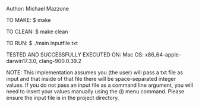 Author: Michael Mazzone

TO MAKE:
  $ make

TO CLEAN:
  $ make clean

TO RUN:
  $ ./main inputfile.txt

TESTED AND SUCCESSFULLY EXECUTED ON:
  Mac OS: x86_64-apple-darwin17.3.0, clang-900.0.39.2

NOTE:
  This implementation assumes you (the user) will pass a txt file as input
  and that inside of that file there will be space-separated integer values.
  If you do not pass an input file as a command line argument, you will need to
  insert your values manually using the (i) menu command.
  Please ensure the input file is in the project directory.